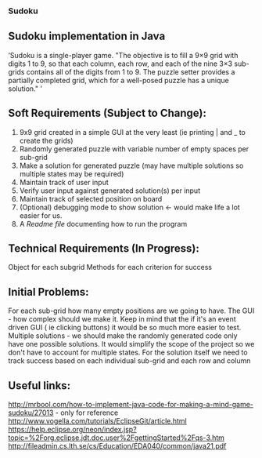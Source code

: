 ### Sudoku

## Sudoku implementation in Java

‘Sudoku is a single-player game. "The objective is to fill a 9×9 grid with digits 1 to 9, so that each column, each row, and each of the nine 3×3 sub-grids contains all of the digits from 1 to 9. The puzzle setter provides a partially completed grid, which for a well-posed puzzle has a unique solution." ’

## Soft Requirements (Subject to Change):  
1. 9x9 grid created in a simple GUI at the very least (ie printing | and _ to create the grids)
2. Randomly generated puzzle with variable number of empty spaces per sub-grid
4. Make a solution for generated puzzle (may have multiple solutions so multiple states may be required)
5. Maintain track of user input
6. Verify user input against generated solution(s) per input
7. Maintain track of selected position on board
8. (Optional)  debugging mode to show solution <- would make life a lot easier for us.
9. A _Readme file_ documenting how to run the program

## Technical Requirements (In Progress):
Object for each subgrid 
Methods for each criterion for success

## Initial Problems:
For each sub-grid how many empty positions are we going to have.
The GUI - how complex should we make it. Keep in mind that the if it's an event driven GUI  ( ie clicking buttons) it would be so much more easier to test.
Multiple solutions - we should make the randomly generated code only have one possible solutions. It would simplify the scope of the project so we don't have to account for multiple states.
For the solution itself we need to track success based on each individual sub-grid and each row and column
	
	
## Useful links:
http://mrbool.com/how-to-implement-java-code-for-making-a-mind-game-sudoku/27013   - only for reference
http://www.vogella.com/tutorials/EclipseGit/article.html
https://help.eclipse.org/neon/index.jsp?topic=%2Forg.eclipse.jdt.doc.user%2FgettingStarted%2Fqs-3.htm
http://fileadmin.cs.lth.se/cs/Education/EDA040/common/java21.pdf

